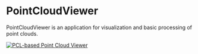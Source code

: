 # PointCloudViewer
PointCloudViewer is an application for visualization and basic processing of point clouds.

[![PCL-based Point Cloud Viewer](http://img.youtube.com/vi/InL8kycFkT4/0.jpg)](http://www.youtube.com/watch?v=InL8kycFkT4 "PCL-based Point Cloud Viewer")


